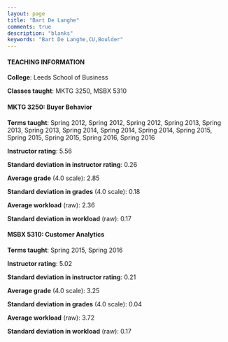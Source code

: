 ```yaml
---
layout: page
title: "Bart De Langhe" 
comments: true
description: "blanks"
keywords: "Bart De Langhe,CU,Boulder"
---
```

<head>
<script src="https://ajax.googleapis.com/ajax/libs/jquery/2.1.3/jquery.min.js"></script>
<script src="https://dl.dropboxusercontent.com/s/pc42nxpaw1ea4o9/highcharts.js?dl=0"></script>
<!-- <script src="../assets/js/highcharts.js"></script> -->
<style type="text/css">@font-face {
	font-family: "Bebas Neue";
	src: url(https://www.filehosting.org/file/details/544349/BebasNeue Regular.otf) format("opentype");
	}
	h1.Bebas { 
		font-family: "Bebas Neue", Verdana, Tahoma;
	}
</style>
</head>
	   
#### TEACHING INFORMATION

**College**: Leeds School of Business

**Classes taught**: MKTG 3250, MSBX 5310

#### MKTG 3250: Buyer Behavior

**Terms taught**: Spring 2012, Spring 2012, Spring 2012, Spring 2013, Spring 2013, Spring 2013, Spring 2014, Spring 2014, Spring 2014, Spring 2015, Spring 2015, Spring 2015, Spring 2016, Spring 2016

**Instructor rating**: 5.56

**Standard deviation in instructor rating**: 0.26

**Average grade** (4.0 scale): 2.85

**Standard deviation in grades** (4.0 scale): 0.18

**Average workload** (raw): 2.36

**Standard deviation in workload** (raw): 0.17

#### MSBX 5310: Customer Analytics

**Terms taught**: Spring 2015, Spring 2016

**Instructor rating**: 5.02

**Standard deviation in instructor rating**: 0.21

**Average grade** (4.0 scale): 3.25

**Standard deviation in grades** (4.0 scale): 0.04

**Average workload** (raw): 3.72

**Standard deviation in workload** (raw): 0.17

